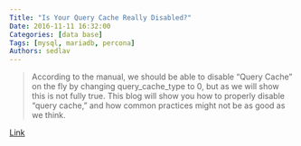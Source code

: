 ```yaml
---
Title: "Is Your Query Cache Really Disabled?"
Date: 2016-11-11 16:32:00
Categories: [data base]
Tags: [mysql, mariadb, percona]
Authors: sedlav
---
```


> According to the manual, we should be able to disable “Query Cache” on the fly by changing query_cache_type to 0, but as we will show this is not fully true. This blog will show you how to properly disable “query cache,” and how common practices might not be as good as we think.

[Link](https://www.percona.com/blog/2016/11/11/is-your-query-cache-really-disabled/)
